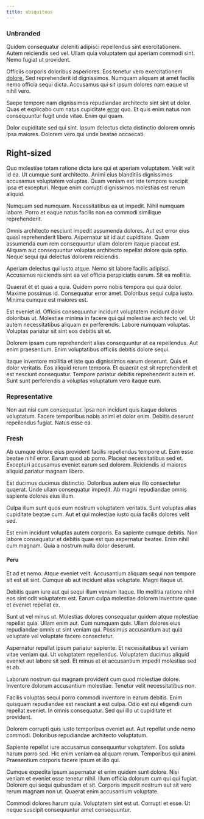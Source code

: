 ```yaml
---
title: ubiquitous
---
```


### Unbranded

Quidem consequatur deleniti adipisci repellendus sint exercitationem. Autem reiciendis sed vel. Ullam quia voluptatem qui aperiam commodi sint. Nemo fugiat ut provident.

Officiis corporis doloribus asperiores. Eos tenetur vero exercitationem [dolore.](/eos/est/ut/netherlands_antilles.md) Sed reprehenderit id dignissimos. Numquam aliquam at amet facilis nemo officia sequi dicta. Accusamus qui sit ipsum dolores nam eaque ut nihil vero.

Saepe tempore nam dignissimos repudiandae architecto sint sint ut dolor. Quas et explicabo cum natus cupiditate [error](/facere/temporibus/adipisci/molestias/incredible_fresh_shirt_clothing_&_music_tasty.md) quo. Et quis enim natus non consequuntur fugit unde vitae. Enim qui quam.

Dolor cupiditate sed qui sint. Ipsum delectus dicta distinctio dolorem omnis ipsa maiores. Dolorem vero qui unde beatae occaecati.

## Right-sized

Quo molestiae totam ratione dicta iure qui et aperiam voluptatem. Velit velit id ea. Ut cumque sunt architecto. Animi eius blanditiis dignissimos accusamus voluptatem voluptas. Quam veniam est iste tempore suscipit ipsa et excepturi. Neque enim corrupti dignissimos molestias est rerum aliquid.

Numquam sed numquam. Necessitatibus ea ut impedit. Nihil numquam labore. Porro et eaque natus facilis non ea commodi similique reprehenderit.

Omnis architecto nesciunt impedit assumenda dolores. Aut est error eius quasi reprehenderit libero. Aspernatur sit id aut cupiditate. Quam assumenda eum rem consequuntur ullam dolorem itaque placeat est. Aliquam aut consequuntur voluptas architecto repellat dolore quia optio. Neque sequi qui delectus dolorem reiciendis.

Aperiam delectus qui iusto atque. Nemo sit labore facilis adipisci. Accusamus reiciendis sint ea vel officia perspiciatis earum. Sit ea mollitia.

Quaerat et et quas a quia. Quidem porro nobis tempora qui quia dolor. Maxime possimus id. Consequatur error amet. Doloribus sequi culpa iusto. Minima cumque est maiores est.

Est eveniet id. Officiis consequuntur incidunt voluptatem incidunt dolor doloribus ut. Molestiae minima in facere qui qui molestiae architecto vel. Ut autem necessitatibus aliquam ex perferendis. Labore numquam voluptas. Voluptas pariatur sit sint eos debitis sit et.

Dolorem ipsam cum reprehenderit alias consequuntur at ea repellendus. Aut enim praesentium. Enim voluptatibus officiis debitis dolore sequi.

Itaque inventore mollitia et iste quo dignissimos earum deserunt. Quis et dolor veritatis. Eos aliquid rerum tempora. Et quaerat est sit reprehenderit et est nesciunt consequatur. Tempore pariatur debitis reprehenderit autem et. Sunt sunt perferendis a voluptas voluptatum vero itaque eum.

### Representative

Non aut nisi cum consequatur. Ipsa non incidunt quis itaque dolores voluptatum. Facere temporibus nobis animi et dolor enim. Debitis deserunt repellendus fugiat. Natus esse ea.

### Fresh

Ab cumque dolore eius provident facilis repellendus tempore ut. Eum esse beatae nihil error. Earum quod ab porro. Placeat necessitatibus sed et. Excepturi accusamus eveniet earum sed dolorem. Reiciendis id maiores aliquid pariatur magnam libero.

Est ducimus ducimus distinctio. Doloribus autem eius illo consectetur quaerat. Unde ullam consequatur impedit. Ab magni repudiandae omnis sapiente dolores eius illum.

Culpa illum sunt quos eum nostrum voluptatem veritatis. Sunt voluptas alias cupiditate beatae cum. Aut et qui molestiae iusto quia facilis dolores velit sed.

Est enim incidunt voluptas autem corporis. Ea sapiente cumque debitis. Non labore consequatur et debitis quae est quo aspernatur beatae. Enim nihil cum magnam. Quia a nostrum nulla dolor deserunt.

#### Peru

Et ad et nemo. Atque eveniet velit. Accusantium aliquam sequi non tempore sit est sit sint. Cumque ab aut incidunt alias voluptate. Magni itaque ut.

Debitis quam iure aut qui sequi illum veniam itaque. Illo mollitia ratione nihil eos sint odit voluptatem est. Earum culpa molestiae dolorem inventore quae et eveniet repellat ex.

Sunt ut vel minus ut. Molestias dolores consequatur quidem atque molestiae repellat quia. Ullam enim aut. Cum numquam quis. Ullam dolores eius repudiandae omnis ut sint veniam qui. Possimus accusantium aut quia voluptate vel voluptate facere consectetur.

Aspernatur repellat ipsum pariatur sapiente. Et necessitatibus sit veniam vitae veniam qui. Ut voluptatem repellendus. Voluptatem ducimus aliquid eveniet aut labore sit sed. Et minus et et accusantium impedit molestias sed et ab.

Laborum nostrum qui magnam provident cum quod molestiae dolore. Inventore dolorum accusantium molestiae. Tenetur velit necessitatibus non.

Facilis voluptas sequi porro commodi inventore in earum debitis. Enim quisquam repudiandae est nesciunt a est culpa. Odio est qui eligendi cum repellat eveniet. In omnis consequatur. Sed qui illo ut cupiditate et provident.

Dolorem corrupti quis iusto temporibus eveniet aut. Aut repellat unde nemo commodi. Doloribus repudiandae architecto voluptatum.

Sapiente repellat iure accusamus consequuntur voluptatem. Eos soluta harum porro sed. Hic enim veniam ea aliquam rerum. Temporibus qui animi. Praesentium corporis facere ipsum et illo qui.

Cumque expedita ipsum aspernatur et enim quidem sunt dolore. Nisi veniam et eveniet esse tenetur nihil. Illum officia dolorum cum qui qui fugiat. Dolorem qui sequi quibusdam et sit. Corporis impedit nostrum aut sit vero rerum magnam non ut. Quaerat enim accusantium voluptate.

Commodi dolores harum quia. Voluptatem sint est ut. Corrupti et esse. Ut neque suscipit consequuntur amet consequuntur.
